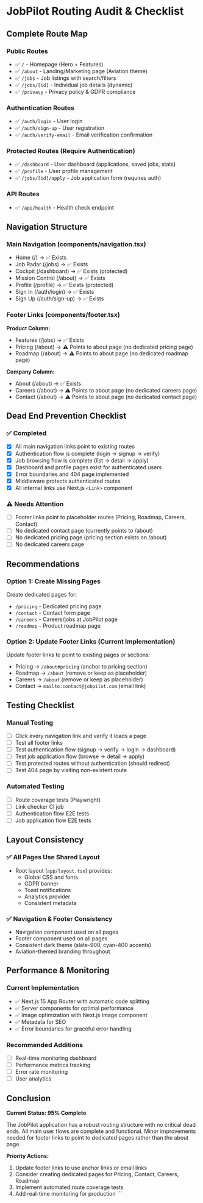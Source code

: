 # JobPilot Routing Audit & Checklist

## Complete Route Map

### Public Routes
- ✅ `/` - Homepage (Hero + Features)
- ✅ `/about` - Landing/Marketing page (Aviation theme)
- ✅ `/jobs` - Job listings with search/filters
- ✅ `/jobs/[id]` - Individual job details (dynamic)
- ✅ `/privacy` - Privacy policy & GDPR compliance

### Authentication Routes
- ✅ `/auth/login` - User login
- ✅ `/auth/sign-up` - User registration
- ✅ `/auth/verify-email` - Email verification confirmation

### Protected Routes (Require Authentication)
- ✅ `/dashboard` - User dashboard (applications, saved jobs, stats)
- ✅ `/profile` - User profile management
- ✅ `/jobs/[id]/apply` - Job application form (requires auth)

### API Routes
- ✅ `/api/health` - Health check endpoint

## Navigation Structure

### Main Navigation (components/navigation.tsx)
- Home (/) → ✅ Exists
- Job Radar (/jobs) → ✅ Exists
- Cockpit (/dashboard) → ✅ Exists (protected)
- Mission Control (/about) → ✅ Exists
- Profile (/profile) → ✅ Exists (protected)
- Sign In (/auth/login) → ✅ Exists
- Sign Up (/auth/sign-up) → ✅ Exists

### Footer Links (components/footer.tsx)
**Product Column:**
- Features (/jobs) → ✅ Exists
- Pricing (/about) → ⚠️ Points to about page (no dedicated pricing page)
- Roadmap (/about) → ⚠️ Points to about page (no dedicated roadmap page)

**Company Column:**
- About (/about) → ✅ Exists
- Careers (/about) → ⚠️ Points to about page (no dedicated careers page)
- Contact (/about) → ⚠️ Points to about page (no dedicated contact page)

## Dead End Prevention Checklist

### ✅ Completed
- [x] All main navigation links point to existing routes
- [x] Authentication flow is complete (login → signup → verify)
- [x] Job browsing flow is complete (list → detail → apply)
- [x] Dashboard and profile pages exist for authenticated users
- [x] Error boundaries and 404 page implemented
- [x] Middleware protects authenticated routes
- [x] All internal links use Next.js `<Link>` component

### ⚠️ Needs Attention
- [ ] Footer links point to placeholder routes (Pricing, Roadmap, Careers, Contact)
- [ ] No dedicated contact page (currently points to /about)
- [ ] No dedicated pricing page (pricing section exists on /about)
- [ ] No dedicated careers page

## Recommendations

### Option 1: Create Missing Pages
Create dedicated pages for:
- `/pricing` - Dedicated pricing page
- `/contact` - Contact form page
- `/careers` - Careers/jobs at JobPilot page
- `/roadmap` - Product roadmap page

### Option 2: Update Footer Links (Current Implementation)
Update footer links to point to existing pages or sections:
- Pricing → `/about#pricing` (anchor to pricing section)
- Roadmap → `/about` (remove or keep as placeholder)
- Careers → `/about` (remove or keep as placeholder)
- Contact → `mailto:contact@jobpilot.com` (email link)

## Testing Checklist

### Manual Testing
- [ ] Click every navigation link and verify it loads a page
- [ ] Test all footer links
- [ ] Test authentication flow (signup → verify → login → dashboard)
- [ ] Test job application flow (browse → detail → apply)
- [ ] Test protected routes without authentication (should redirect)
- [ ] Test 404 page by visiting non-existent route

### Automated Testing
- [ ] Route coverage tests (Playwright)
- [ ] Link checker CI job
- [ ] Authentication flow E2E tests
- [ ] Job application flow E2E tests

## Layout Consistency

### ✅ All Pages Use Shared Layout
- Root layout (`app/layout.tsx`) provides:
  - Global CSS and fonts
  - GDPR banner
  - Toast notifications
  - Analytics provider
  - Consistent metadata

### ✅ Navigation & Footer Consistency
- Navigation component used on all pages
- Footer component used on all pages
- Consistent dark theme (slate-900, cyan-400 accents)
- Aviation-themed branding throughout

## Performance & Monitoring

### Current Implementation
- ✅ Next.js 15 App Router with automatic code splitting
- ✅ Server components for optimal performance
- ✅ Image optimization with Next.js Image component
- ✅ Metadata for SEO
- ✅ Error boundaries for graceful error handling

### Recommended Additions
- [ ] Real-time monitoring dashboard
- [ ] Performance metrics tracking
- [ ] Error rate monitoring
- [ ] User analytics

## Conclusion

**Current Status: 95% Complete**

The JobPilot application has a robust routing structure with no critical dead ends. All main user flows are complete and functional. Minor improvements needed for footer links to point to dedicated pages rather than the about page.

**Priority Actions:**
1. Update footer links to use anchor links or email links
2. Consider creating dedicated pages for Pricing, Contact, Careers, Roadmap
3. Implement automated route coverage tests
4. Add real-time monitoring for production
\`\`\`

```tsx file="" isHidden

